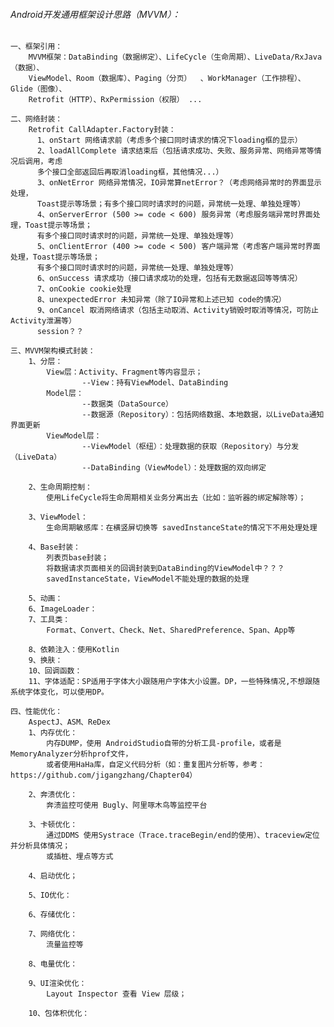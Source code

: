 

###### Android开发通用框架设计思路（MVVM）：

    一、框架引用：
        MVVM框架：DataBinding（数据绑定）、LifeCycle（生命周期）、LiveData/RxJava（数据）、
        ViewModel、Room（数据库）、Paging（分页）  、WorkManager（工作排程）、Glide（图像）、
        Retrofit（HTTP）、RxPermission（权限） ...

    二、网络封装：
        Retrofit CallAdapter.Factory封装：
          1、onStart 网络请求前（考虑多个接口同时请求的情况下loading框的显示）
          2、loadAllComplete 请求结束后（包括请求成功、失败、服务异常、网络异常等情况后调用，考虑
          多个接口全部返回后再取消loading框，其他情况...）
          3、onNetError 网络异常情况，IO异常算netError？（考虑网络异常时的界面显示处理，
          Toast提示等场景；有多个接口同时请求时的问题，异常统一处理、单独处理等）
          4、onServerError (500 >= code < 600) 服务异常（考虑服务端异常时界面处理，Toast提示等场景；
          有多个接口同时请求时的问题，异常统一处理、单独处理等）
          5、onClientError (400 >= code < 500) 客户端异常（考虑客户端异常时界面处理，Toast提示等场景；
          有多个接口同时请求时的问题，异常统一处理、单独处理等）
          6、onSuccess 请求成功（接口请求成功的处理，包括有无数据返回等等情况）
          7、onCookie cookie处理
          8、unexpectedError 未知异常（除了IO异常和上述已知 code的情况）
          9、onCancel 取消网络请求（包括主动取消、Activity销毁时取消等情况，可防止Activity泄漏等）
          session？？

    三、MVVM架构模式封装：
        1、分层：
            View层：Activity、Fragment等内容显示；
                    --View：持有ViewModel、DataBinding
            Model层：
                    --数据类（DataSource）
                    --数据源（Repository）：包括网络数据、本地数据，以LiveData通知界面更新
            ViewModel层：
                    --ViewModel（枢纽）：处理数据的获取（Repository）与分发（LiveData）
                    --DataBinding（ViewModel）：处理数据的双向绑定

        2、生命周期控制：
            使用LifeCycle将生命周期相关业务分离出去（比如：监听器的绑定解除等）；

        3、ViewModel：
            生命周期敏感库：在横竖屏切换等 savedInstanceState的情况下不用处理处理

        4、Base封装：
            列表页base封装；
            将数据请求页面相关的回调封装到DataBinding的ViewModel中？？？
            savedInstanceState，ViewModel不能处理的数据的处理

        5、动画：
        6、ImageLoader：
        7、工具类：
            Format、Convert、Check、Net、SharedPreference、Span、App等

        8、依赖注入：使用Kotlin
        9、换肤：
        10、回调函数：
        11、字体适配：SP适用于字体大小跟随用户字体大小设置。DP，一些特殊情况,不想跟随系统字体变化，可以使用DP。

    四、性能优化：
        AspectJ、ASM、ReDex
        1、内存优化：
            内存DUMP，使用 AndroidStudio自带的分析工具-profile，或者是MemoryAnalyzer分析hprof文件，
            或者使用HaHa库，自定义代码分析（如：重复图片分析等，参考：https://github.com/jigangzhang/Chapter04）
            
        2、奔溃优化：
            奔溃监控可使用 Bugly、阿里啄木鸟等监控平台
            
        3、卡顿优化：
            通过DDMS 使用Systrace（Trace.traceBegin/end的使用）、traceview定位并分析具体情况；
            或插桩、埋点等方式
        
        4、启动优化；
        
        5、IO优化：
        
        6、存储优化：
        
        7、网络优化：
            流量监控等
        
        8、电量优化：
        
        9、UI渲染优化：
            Layout Inspector 查看 View 层级；
        
        10、包体积优化：
            
            
